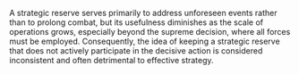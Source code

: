 A strategic reserve serves primarily to address unforeseen events rather than to prolong combat, but its usefulness diminishes as the scale of operations grows, especially beyond the supreme decision, where all forces must be employed. Consequently, the idea of keeping a strategic reserve that does not actively participate in the decisive action is considered inconsistent and often detrimental to effective strategy.
